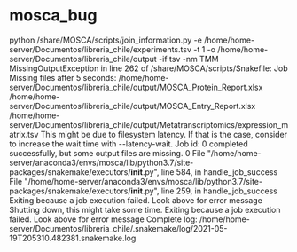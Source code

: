 # mosca_bug
python /share/MOSCA/scripts/join_information.py -e /home/home-server/Documentos/libreria_chile/experiments.tsv -t 1 -o /home/home-server/Documentos/libreria_chile/output -if tsv -nm TMM
MissingOutputException in line 262 of /share/MOSCA/scripts/Snakefile:
Job Missing files after 5 seconds:
/home/home-server/Documentos/libreria_chile/output/MOSCA_Protein_Report.xlsx
/home/home-server/Documentos/libreria_chile/output/MOSCA_Entry_Report.xlsx
/home/home-server/Documentos/libreria_chile/output/Metatranscriptomics/expression_matrix.tsv
This might be due to filesystem latency. If that is the case, consider to increase the wait time with --latency-wait.
Job id: 0 completed successfully, but some output files are missing. 0
  File "/home/home-server/anaconda3/envs/mosca/lib/python3.7/site-packages/snakemake/executors/__init__.py", line 584, in handle_job_success
  File "/home/home-server/anaconda3/envs/mosca/lib/python3.7/site-packages/snakemake/executors/__init__.py", line 259, in handle_job_success
Exiting because a job execution failed. Look above for error message
Shutting down, this might take some time.
Exiting because a job execution failed. Look above for error message
Complete log: /home/home-server/Documentos/libreria_chile/.snakemake/log/2021-05-19T205310.482381.snakemake.log
